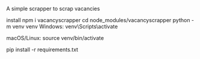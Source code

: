 A simple scrapper to scrap vacancies

install
npm i vacancyscrapper
cd node_modules/vacancyscrapper
python -m venv venv
Windows:
    venv\Scripts\activate

macOS/Linux:
    source venv/bin/activate

pip install -r requirements.txt 
